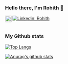 ### Hello there, I'm Rohith 👋
[![Linkedin: Rohith](https://img.shields.io/badge/-Rohith%20Pervala-blue?style=flat-square&logo=Linkedin&logoColor=white&link=https://www.linkedin.com/in/rohith-pervala/)](https://www.linkedin.com/in/rohith-pervala/)
<a href="https://discord.gg/MSUvu9TcZU">
  <img align="left" alt="Personaldiscord" width="21px" src="https://raw.githubusercontent.com/anuraghazra/anuraghazra/master/assets/discord-round.svg" />
</a>
<br/> <br/>
### My Github stats

[![Top Langs](https://github-readme-stats.vercel.app/api/top-langs/?username=8wgf3b&theme=synthwave&hide=jupyter%20Notebook,html&layout=compact)](https://github.com/anuraghazra/github-readme-stats)

[![Anurag's github stats](https://github-readme-stats.vercel.app/api?username=8wgf3b&show_icons=true&include_all_commits=true&theme=synthwave)](https://github.com/anuraghazra/github-readme-stats)
